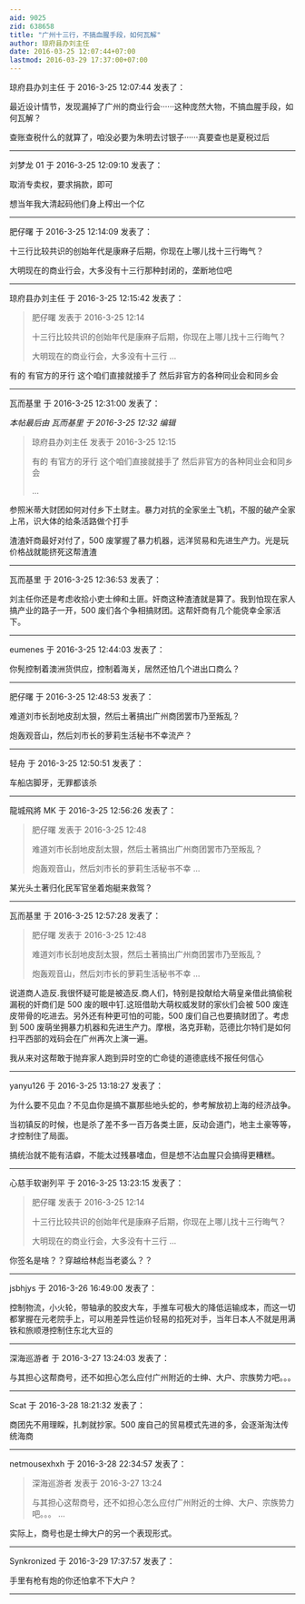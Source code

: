 ```yaml
---
aid: 9025
zid: 638658
title: "广州十三行，不搞血腥手段，如何瓦解"
author: 琼府县办刘主任
date: 2016-03-25 12:07:44+07:00
lastmod: 2016-03-29 17:37:00+07:00
---
```


琼府县办刘主任 于 2016-3-25 12:07:44 发表了：

最近设计情节，发现漏掉了广州的商业行会······这种庞然大物，不搞血腥手段，如何瓦解？

查账查税什么的就算了，咱没必要为朱明去讨银子······真要查也是夏税过后

---

刘梦龙 01 于 2016-3-25 12:09:10 发表了：

取消专卖权，要求捐款，即可

想当年我大清起码他们身上榨出一个亿

---

肥仔曙 于 2016-3-25 12:14:09 发表了：

十三行比较共识的创始年代是康麻子后期，你现在上哪儿找十三行晦气？

大明现在的商业行会，大多没有十三行那种封闭的，垄断地位吧

---

琼府县办刘主任 于 2016-3-25 12:15:42 发表了：

> 肥仔曙 发表于 2016-3-25 12:14
>
> 十三行比较共识的创始年代是康麻子后期，你现在上哪儿找十三行晦气？
>
> 大明现在的商业行会，大多没有十三行 ...

有的 有官方的牙行 这个咱们直接就接手了 然后非官方的各种同业会和同乡会

---

瓦而基里 于 2016-3-25 12:31:00 发表了：

_本帖最后由 瓦而基里 于 2016-3-25 12:32 编辑_

> 琼府县办刘主任 发表于 2016-3-25 12:15
>
> 有的 有官方的牙行 这个咱们直接就接手了 然后非官方的各种同业会和同乡会
>
> ...

参照米蒂大财团如何对付乡下土财主。暴力对抗的全家坐土飞机，不服的破产全家上吊，识大体的给条活路做个打手

渣渣奸商最好对付了，500 废掌握了暴力机器，远洋贸易和先进生产力。光是玩价格战就能挤死这帮渣渣

---

瓦而基里 于 2016-3-25 12:36:53 发表了：

刘主任你还是考虑收拾小吏士绅和土匪。奸商这种渣渣就是算了。我到怕现在家人搞产业的路子一开，500 废们各个争相搞财团。这帮奸商有几个能侥幸全家活下。

---

eumenes 于 2016-3-25 12:44:03 发表了：

你髡控制着澳洲货供应，控制着海关，居然还怕几个进出口商么？

---

肥仔曙 于 2016-3-25 12:48:53 发表了：

难道刘市长刮地皮刮太狠，然后土著搞出广州商团罢市乃至叛乱？

炮轰观音山，然后刘市长的萝莉生活秘书不幸流产？

---

轻舟 于 2016-3-25 12:50:51 发表了：

车船店脚牙，无罪都该杀

---

龍城飛將 MK 于 2016-3-25 12:56:26 发表了：

> 肥仔曙 发表于 2016-3-25 12:48
>
> 难道刘市长刮地皮刮太狠，然后土著搞出广州商团罢市乃至叛乱？
>
> 炮轰观音山，然后刘市长的萝莉生活秘书不幸 ...

某光头土著归化民军官坐着炮艇来救驾？

---

瓦而基里 于 2016-3-25 12:57:28 发表了：

> 肥仔曙 发表于 2016-3-25 12:48
>
> 难道刘市长刮地皮刮太狠，然后土著搞出广州商团罢市乃至叛乱？
>
> 炮轰观音山，然后刘市长的萝莉生活秘书不幸 ...

说道商人造反.我很怀疑可能是被造反.商人们，特别是投献给大萌皇亲借此搞偷税漏税的奸商们是 500 废的眼中钉.这班借助大萌权威发财的家伙们会被 500 废连皮带骨的吃进去。另外还有种更可怕的可能，500 废们自己也要搞财团了。考虑到 500 废萌坐拥暴力机器和先进生产力。摩根，洛克菲勒，范德比尔特们是如何扫平西部的戏码会在广州再次上演一遍。

我从来对这帮敢于抛弃家人跑到异时空的亡命徒的道德底线不报任何信心

---

yanyu126 于 2016-3-25 13:18:27 发表了：

为什么要不见血？不见血你是搞不赢那些地头蛇的，参考解放初上海的经济战争。

当初镇反的时候，也是杀了差不多一百万各类土匪，反动会道门，地主土豪等等，才控制住了局面。

搞统治就不能有洁癖，不能太过残暴嗜血，但是想不沾血腥只会搞得更糟糕。

---

心慈手软谢列平 于 2016-3-25 13:23:15 发表了：

> 肥仔曙 发表于 2016-3-25 12:14
>
> 十三行比较共识的创始年代是康麻子后期，你现在上哪儿找十三行晦气？
>
> 大明现在的商业行会，大多没有十三行 ...

你签名是啥？？穿越给林彪当老婆么？？

---

jsbhjys 于 2016-3-26 16:49:00 发表了：

控制物流，小火轮，带轴承的胶皮大车，手推车可极大的降低运输成本，而这一切都掌握在元老院手上，可以用差异性运价轻易的掐死对手，当年日本人不就是用满铁和旅顺港控制住东北大豆的

---

深海巡游者 于 2016-3-27 13:24:03 发表了：

与其担心这帮商号，还不如担心怎么应付广州附近的士绅、大户、宗族势力吧。。。

---

Scat 于 2016-3-28 18:21:32 发表了：

商团先不用理睬，扎刺就抄家。500 废自己的贸易模式先进的多，会逐渐淘汰传统海商

---

netmousexhxh 于 2016-3-28 22:34:57 发表了：

> 深海巡游者 发表于 2016-3-27 13:24
>
> 与其担心这帮商号，还不如担心怎么应付广州附近的士绅、大户、宗族势力吧。。。 ...

实际上，商号也是士绅大户的另一个表现形式。

---

Synkronized 于 2016-3-29 17:37:57 发表了：

手里有枪有炮的你还怕拿不下大户？

---
